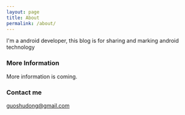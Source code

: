 ```yaml
---
layout: page
title: About
permalink: /about/
---
```


I'm a android developer, this blog is for sharing and marking android technology

### More Information

More information is coming.

### Contact me

[guoshudong@gmail.com](mailto:guoshudong@gmail.com)